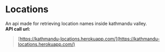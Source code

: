 # Locations
An api made for retrieving location names inside kathmandu valley.</br>
**API call url:**

>[https://kathmandu-locations.herokuapp.com/](https://kathmandu-locations.herokuapp.com/)

